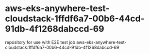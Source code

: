 # aws-eks-anywhere-test-cloudstack-1ffdf6a7-00b6-44cd-91db-4f1268dabccd-69
repository for use with E2E test job aws-eks-anywhere-test-cloudstack:1ffdf6a7-00b6-44cd-91db-4f1268dabccd-69
